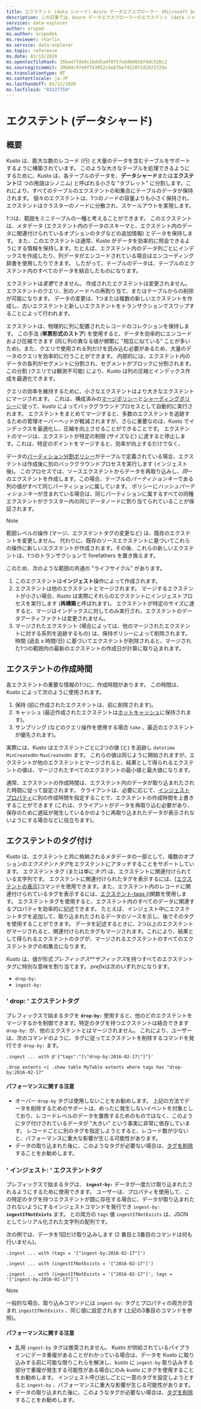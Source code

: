 ```yaml
---
title: エクステント (data シャード)-Azure データエクスプローラー |Microsoft Docs
description: この記事では、Azure データエクスプローラーのエクステント (data シャード) について説明します。
services: data-explorer
author: orspod
ms.author: orspodek
ms.reviewer: rkarlin
ms.service: data-explorer
ms.topic: reference
ms.date: 03/13/2020
ms.openlocfilehash: 35ba47fde9c1bdd5adf0f57ed40d028f4dc520c2
ms.sourcegitcommit: 39b04c97e9ff43052cdeb7be7422072d2b21725e
ms.translationtype: MT
ms.contentlocale: ja-JP
ms.lasthandoff: 05/12/2020
ms.locfileid: "83227759"
---
```

# <a name="extents-data-shards"></a>エクステント (データシャード)

## <a name="overview"></a>概要

Kusto は、膨大な数のレコード (行) と大量のデータを含むテーブルをサポートするように構築されています。 このような大きなテーブルを処理できるようにするために、Kusto は、各テーブルのデータを、**データシャード**または**エクステント**(2 つの用語はシノニム) と呼ばれる小さな "タブレット" に分割します。これにより、すべてのテーブルのエクステントの和集合にテーブルのデータが保持されます。 個々のエクステントは、1つのノードの容量よりも小さく保持され、エクステントはクラスターのノードに分散され、スケールアウトを実現します。 

1つは、範囲をミニテーブルの一種と考えることができます。 このエクステントは、メタデータ (エクステント内のデータのスキーマと、エクステント内のデータに関連付けられているオプションのタグなどの追加情報) とデータを保持します。 また、このエクステントは通常、Kusto がデータを効率的に照会できるようにする情報を保持します。たとえば、エクステント内のデータ列ごとにインデックスを作成したり、列データがエンコードされている場合はエンコーディング辞書を使用したりできます。 したがって、テーブルのデータは、テーブルのエクステント内のすべてのデータを結合したものになります。

エクステントは*変更*できません。 作成されたエクステントは変更されません。エクステントのクエリ、別のノードへの再割り当て、またはテーブルからの削除が可能になります。 データの変更は、1つまたは複数の新しいエクステントを作成し、古いエクステントと新しいエクステントをトランザクションでスワップすることによって行われます。

エクステントは、物理的に列に配置されたレコードのコレクションを保持します。
この手法 (**単票形式のストア**) を使用すると、データを効率的にエンコードおよび圧縮できます (同じ列の異なる値が頻繁に "相互に似ている" ことが多いため)。また、クエリで使用される列だけを読み込む必要があるため、大量のデータのクエリを効率的に行うことができます。 内部的には、エクステント内のデータの各列がセグメントに分割され、セグメントがブロックに分割されます。 この分割 (クエリでは観測不可能) により、Kusto は列の圧縮とインデックス作成を最適化できます。

クエリの効率を維持するために、小さなエクステントはより大きなエクステントにマージされます。
これは、構成済みの[マージポリシー](mergepolicy.md)と[シャーディングポリシー](shardingpolicy.md)に従って、kusto によってバックグラウンドプロセスとして自動的に実行されます。
エクステントをまとめてマージすると、多数のエクステントを追跡するための管理オーバーヘッドが軽減されますが、さらに重要なのは、Kusto でインデックスを最適化し、圧縮を向上させることができることです。 エクステントのマージは、エクステントが特定の制限 (サイズなど) に達すると停止します。これは、特定のポイントをマージすると、効率が向上するだけでなく、

データの[パーティション分割ポリシー](partitioningpolicy.md)がテーブルで定義されている場合、エクステントは作成後に別のバックグラウンドプロセスを実行します (インジェスト後)。 このプロセスでは、ソースエクステントからデータを再取り込みし、*同*一のエクステントを作成します。この場合、テーブルの*パーティションキー*である列の値がすべて同じパーティションに属しています。 ポリシーに*ハッシュパーティションキー*が含まれている場合は、同じパーティションに属するすべての同種エクステントがクラスター内の同じデータノードに割り当てられていることが保証されます。

> [!NOTE]
> 範囲レベルの操作 (マージ、エクステントタグの変更など) は、既存のエクステントを変更しません。
> 代わりに、既存のソースエクステントに基づいてこれらの操作に新しいエクステントが作成されます。その後、これらの新しいエクステントは、1つのトランザクションで forefathers を置き換えます。

このため、次のような範囲の共通の "ライフサイクル" があります。

1. このエクステントは**インジェスト**操作によって作成されます。
2. エクステントは他のエクステントとマージされます。 マージするエクステントが小さい場合、Kusto は実際にそれらのエクステントにインジェストプロセスを実行します (**再構築**と呼ばれます)。 エクステントが特定のサイズに達すると、マージはインデックスに対してのみ実行され、エクステントのデータアーティファクトは変更されません。
3. マージされたエクステント (場合によっては、他のマージされたエクステントに対する系列を追跡するもの) は、保持ポリシーによって削除されます。 時間 (過去 x 時間/日) に基づいてエクステントが削除されると、マージされた1つの範囲内の最新のエクステントの作成日が計算に取り込まれます。

## <a name="extent-creation-time"></a>エクステントの作成時間

各エクステントの重要な情報の1つに、作成時間があります。 この時間は、Kusto によって次のように使用されます。

1. 保持 (前に作成されたエクステントは、前に削除されます)。
2. キャッシュ (最近作成されたエクステントは[ホットキャッシュ](cachepolicy.md)に保持されます)。
3. サンプリング (などのクエリ操作を使用する場合 `take` 、最近のエクステントが優先されます)。

実際には、Kusto はエクステントごとに2つの値 (と) を追跡し `datetime` `MinCreatedOn` `MaxCreatedOn` ます。
これらの値は同じように開始されますが、エクステントが他のエクステントとマージされると、結果として得られるエクステントの値は、マージされたすべてのエクステントの最小値と最大値になります。

通常、エクステントの作成時間は、エクステント内のデータが取り込まれたされた時間に従って設定されます。 クライアントは、必要に応じて、[インジェストプロパティ](../../ingestion-properties.md)に別の作成時間を指定することで、エクステントの作成時間を上書きすることができます (これは、クライアントがデータを再取り込む必要があり、保存のために遅延が発生しているかのように再取り込まれたデータが表示されないようにする場合などに役立ちます)。    

## <a name="extent-tagging"></a>エクステントのタグ付け

Kusto は、エクステントと共に格納されるメタデータの一部として、複数のオプションの*エクステントタグ*をエクステントにアタッチすることをサポートしています。 エクステントタグ (または単に*タグ*) は、エクステントに関連付けられている文字列です。 エクステントに関連付けられたタグを表示するには、[[エクステントの表示]](extents-commands.md#show-extents)コマンドを使用できます。また、エクステント内のレコードに関連付けられているタグを表示するには、[エクステント-tags ()](../query/extenttagsfunction.md)関数を使用します。
エクステントタグを使用すると、エクステント内のすべてのデータに関連するプロパティを効率的に記述できます。
たとえば、インジェスト中にエクステントタグを追加して、取り込まれたされるデータのソースを示し、後でそのタグを使用することができます。 データを記述するときに、2つ以上のエクステントがマージされると、関連付けられたタグもマージされます。これにより、結果として得られるエクステントのタグが、マージされるエクステントのすべてのエクステントタグの和集合になります。

Kusto は、値が形式*プレフィックス**サフィックス*を持つすべてのエクステントタグに特別な意味を割り当てます。 *prefix*は次のいずれかになります。

* `drop-by:`
* `ingest-by:`

### <a name="drop-by-extent-tags"></a>' drop: ' エクステントタグ

プレフィックスで始まるタグを **`drop-by:`** 使用すると、他のどのエクステントをマージするかを制御できます。特定のタグを持つエクステントは結合できます `drop-by:` が、他のエクステントとはマージされません。 これにより、ユーザーは、次のコマンドのように、タグに従ってエクステントを削除するコマンドを発行でき `drop-by:` ます。

```kusto
.ingest ... with @'{"tags":"[\"drop-by:2016-02-17\"]"}'

.drop extents <| .show table MyTable extents where tags has "drop-by:2016-02-17" 
```

#### <a name="performance-notes"></a>パフォーマンスに関する注意

* オーバー `drop-by` タグは使用しないことをお勧めします。 上記の方法でデータを削除するためのサポートは、めったに発生しないイベントを対象としており、レコードレベルのデータを置換するためのものではなく、このようにタグ付けされているデータが "大きい" という事実に非常に依存しています。 レコードごとに別のタグを指定しようとすると、レコード数が少ないと、パフォーマンスに重大な影響が生じる可能性があります。
* データの取り込まれた後に、このようなタグが必要ない場合は、[タグを削除](extents-commands.md#drop-extent-tags)することをお勧めします。

### <a name="ingest-by-extent-tags"></a>' インジェスト: ' エクステントタグ

プレフィックスで始まるタグは、 **`ingest-by:`** データが一度だけ取り込まれたされるようにするために使用できます。 ユーザーは、プロパティを使用して、この特定のタグを持つエクステントが既に存在する場合に、データが取り込まれたされないようにするインジェストコマンドを発行でき `ingest-by:` **`ingestIfNotExists`** ます。
との両方の `tags` 値 `ingestIfNotExists` は、JSON としてシリアル化された文字列の配列です。

次の例では、データを1回だけ取り込みします (2 番目と3番目のコマンドは何も行いません)。

```kusto
.ingest ... with (tags = '["ingest-by:2016-02-17"]')

.ingest ... with (ingestIfNotExists = '["2016-02-17"]')

.ingest ... with (ingestIfNotExists = '["2016-02-17"]', tags = '["ingest-by:2016-02-17"]')
```

> [!NOTE]
> 一般的な場合、取り込みコマンドには `ingest-by:` タグとプロパティの両方が含まれ `ingestIfNotExists` 、同じ値に設定されます (上記の3番目のコマンドを参照)。

#### <a name="performance-notes"></a>パフォーマンスに関する注意

- 乱用 `ingest-by` タグは推奨されません。
Kusto が供給されているパイプラインにデータ重複があることがわかっている場合は、データを Kusto に取り込みする前に可能な限りこれらを解決し、kusto に `ingest-by` 取り込みする部分で重複が発生する可能性がある場合にのみ kusto にタグを使用することをお勧めします。 インジェスト呼び出しごとに一意のタグを設定しようとすると `ingest-by` 、パフォーマンスに重大な影響が生じる可能性があります。
- データの取り込まれた後に、このようなタグが必要ない場合は、[タグを削除](extents-commands.md#drop-extent-tags)することをお勧めします。
